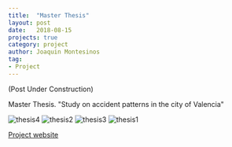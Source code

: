```yaml
---
title:  "Master Thesis" 
layout: post
date:   2018-08-15
projects: true
category: project
author: Joaquin Montesinos
tag: 
- Project
---
```


(Post Under Construction)

Master Thesis. "Study on accident patterns in the city of Valencia"

 

![thesis4]({{site.baseurl}}/assets/images/posts/thesis4.png)
![thesis2]({{site.baseurl}}/assets/images/posts/thesis1.png)
![thesis3]({{site.baseurl}}/assets/images/posts/thesis2.png)
![thesis1]({{site.baseurl}}/assets/images/posts/thesis3.png)



 
[Project website](https://thesischallenge.sytes.net/) 

 


